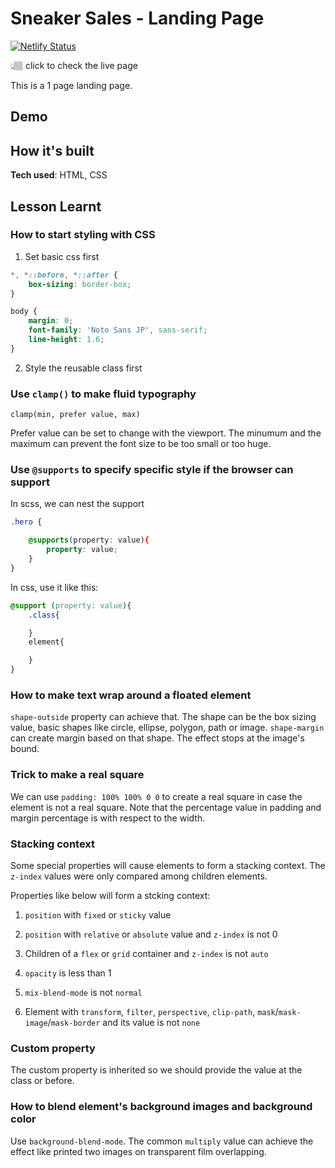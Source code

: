 # Sneaker Sales - Landing Page

[![Netlify Status](https://api.netlify.com/api/v1/badges/8dd3688a-8f84-4c53-8702-a2cd7fcbe574/deploy-status)](https://sneaker-sales.netlify.app)

👆🏽 click to check the live page

This is a 1 page landing page.

## Demo


## How it's built

**Tech used**: HTML, CSS

## Lesson Learnt

### How to start styling with CSS

1. Set basic css first

```css
*, *::before, *::after {
    box-sizing: border-box;
}

body {
    margin: 0;
    font-family: 'Noto Sans JP', sans-serif;
    line-height: 1.6;
}
```

2. Style the reusable class first

### Use `clamp()` to make fluid typography

`clamp(min, prefer value, max)`

Prefer value can be set to change with the viewport. The minumum and the maximum can prevent the font size to be too small or too huge.

### Use `@supports` to specify specific style if the browser can support 

In scss, we can nest the support

```scss
.hero {

    @supports(property: value){
        property: value;
    }
}
```

In css, use it like this: 
```css
@support (property: value){
    .class{

    }
    element{

    }
}
```

### How to make text wrap around a floated element

`shape-outside` property can achieve that. The shape can be the box sizing value, basic shapes like circle, ellipse, polygon, path or image. `shape-margin` can create margin based on that shape. The effect stops at the image's bound.

### Trick to make a real square

We can use `padding: 100% 100% 0 0` to create a real square in case the element is not a real square. Note that the percentage value in padding and margin percentage is with respect to the width.

### Stacking context

Some special properties will cause elements to form a stacking context. The `z-index` values were only compared among children elements. 

Properties like below will form a stcking context:

1. `position` with `fixed` or `sticky` value

2. `position` with `relative` or `absolute` value and `z-index` is not 0

3. Children of a `flex` or `grid` container and `z-index` is not `auto`

4. `opacity` is less than 1

5. `mix-blend-mode` is not `normal`

6. Element with `transform`, `filter`, `perspective`, `clip-path`, `mask`/`mask-image`/`mask-border` and its value is not `none`


### Custom property

The custom property is inherited so we should provide the value at the class or before.


### How to blend element's background images and background color

Use `background-blend-mode`. The common `multiply` value can achieve the effect like printed two images on transparent film overlapping. 